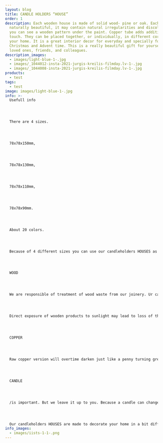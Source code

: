 ```yaml
---
layout: blog
title: CANDLE HOLDERS “HOUSE”
order: 1
description: Each wooden house is made of solid wood- pine or oak. Each is
  naturally beautiful, it may contain natural irregularities and discolorations,
  you can see a wooden pattern under the paint. Copper tube adds additional
  touch. They can be placed together, or individually, in different corners of
  your home. It is a great interior decor for everyday and specially for
  Christmas and Advent time. This is a really beautiful gift for yourself, your
  loved ones, friends, and colleagues.
description_images:
  - images/light-blue-1-.jpg
  - images/_1044012-insta-2021-jurgis-kreilis-filmday.lv-1-.jpg
  - images/_1044008-insta-2021-jurgis-kreilis-filmday.lv-1-.jpg
products:
  - test
tags:
  - test
image: images/light-blue-1-.jpg
info: >-
  Usefull info




  There are 4 sizes.




  78x78x150mm,




  78x78x130mm,




  78x78x110mm,




  78x78x90mm.




  About 20 colors.




  Because of 4 different sizes you can use our candleholders HOUSES as a modern, different look Advent wreath, additionally we offer elegant trays to put in candleholders and other decors for your table centrepiece.




  WOOD




  We are responsible of treatment of wood waste from our joinery. Ur candleholders HOUSES are made from leftovers of wooden window production...which would otherwise be incinerated. Each piece has a one-off shape and a unique natural pattern. Wood is an organic material, texture directions and knots are part of wood’s nature and charm, and no two pieces are alike. Wood changes constantly and it affects the volume, colour, and the wood structure. The wood will continue to change throughout the product’s life span. It’s important to handle the wood products correctly. Wood may expand and shrink with differences in temperature and humidity. Keep all wooden products at least one meter away from a direct source of heat (heaters, radiators, fireplaces etc.).




  Direct exposure of wooden products to sunlight may lead to loss of the original colour and to get deformations. Remove spilled liquids from wooden surfaces as soon as possible. Cleaning is carried out with a clean, dry, lint-free cloth from cotton or another material. We do not recommend microfiber cloths. Alternatively, the cleaning is carried out with a clean, damp cloth with water, then drying it with a clean lint-free cloth.




  COPPER




  Raw copper version will overtime darken just like a penny turning green, brown and eventually black. The patina may develop differently over the surface (blemish/splotchy look), it is not a painted product with a even look all over. It can be cleaned with any cleaner meant for copper. Copper is a SOFT metal that scratches pretty easily, like most precious metals.




  CANDLE




  /is important. But we leave it up to you. Because a candle can change the whole look. White, colorful, classic or funky...there are plenty of possibilities. Standard (Ø2 cm) size IKEA HEMA would fit.




  Our candleholders HOUSES are made to decorate your home in a bit different, tasteful, Nordic style.
info_images:
  - images/iists-1-1-.png
---
```

